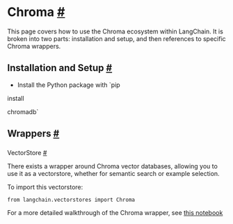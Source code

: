 


 Chroma
 [#](#chroma "Permalink to this headline")
===================================================



 This page covers how to use the Chroma ecosystem within LangChain.
It is broken into two parts: installation and setup, and then references to specific Chroma wrappers.
 




 Installation and Setup
 [#](#installation-and-setup "Permalink to this headline")
-----------------------------------------------------------------------------------


* Install the Python package with
 `pip
 

 install
 

 chromadb`





 Wrappers
 [#](#wrappers "Permalink to this headline")
-------------------------------------------------------



### 
 VectorStore
 [#](#vectorstore "Permalink to this headline")



 There exists a wrapper around Chroma vector databases, allowing you to use it as a vectorstore,
whether for semantic search or example selection.
 



 To import this vectorstore:
 





```
from langchain.vectorstores import Chroma

```




 For a more detailed walkthrough of the Chroma wrapper, see
 [this notebook](../modules/indexes/vectorstores/getting_started)







